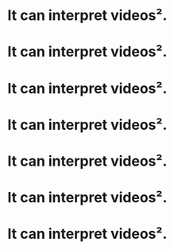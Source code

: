 # It can interpret videos².
# It can interpret videos².
# It can interpret videos².
# It can interpret videos².
# It can interpret videos².
# It can interpret videos².
# It can interpret videos².
